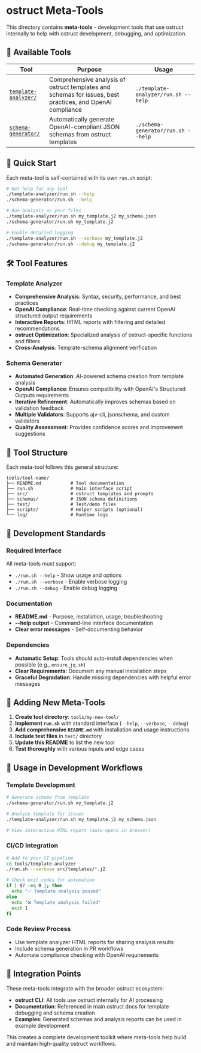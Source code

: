 # ostruct Meta-Tools

This directory contains **meta-tools** - development tools that use ostruct internally to help with ostruct development, debugging, and optimization.

## 🔧 Available Tools

| Tool | Purpose | Usage |
|------|---------|-------|
| [`template-analyzer/`](template-analyzer/) | Comprehensive analysis of ostruct templates and schemas for issues, best practices, and OpenAI compliance | `./template-analyzer/run.sh --help` |
| [`schema-generator/`](schema-generator/) | Automatically generate OpenAI-compliant JSON schemas from ostruct templates | `./schema-generator/run.sh --help` |

## 🚀 Quick Start

Each meta-tool is self-contained with its own `run.sh` script:

```bash
# Get help for any tool
./template-analyzer/run.sh --help
./schema-generator/run.sh --help

# Run analysis on your files
./template-analyzer/run.sh my_template.j2 my_schema.json
./schema-generator/run.sh my_template.j2

# Enable detailed logging
./template-analyzer/run.sh --verbose my_template.j2
./schema-generator/run.sh --debug my_template.j2
```

## 🛠️ Tool Features

### Template Analyzer

- **Comprehensive Analysis**: Syntax, security, performance, and best practices
- **OpenAI Compliance**: Real-time checking against current OpenAI structured output requirements
- **Interactive Reports**: HTML reports with filtering and detailed recommendations
- **ostruct Optimization**: Specialized analysis of ostruct-specific functions and filters
- **Cross-Analysis**: Template-schema alignment verification

### Schema Generator

- **Automated Generation**: AI-powered schema creation from template analysis
- **OpenAI Compliance**: Ensures compatibility with OpenAI's Structured Outputs requirements
- **Iterative Refinement**: Automatically improves schemas based on validation feedback
- **Multiple Validators**: Supports ajv-cli, jsonschema, and custom validators
- **Quality Assessment**: Provides confidence scores and improvement suggestions

## 📁 Tool Structure

Each meta-tool follows this general structure:

```
tools/tool-name/
├── README.md           # Tool documentation
├── run.sh              # Main interface script
├── src/                # ostruct templates and prompts
├── schemas/            # JSON schema definitions
├── test/               # Test/demo files
├── scripts/            # Helper scripts (optional)
└── log/                # Runtime logs
```

## 🔧 Development Standards

### Required Interface

All meta-tools must support:

- `./run.sh --help` - Show usage and options
- `./run.sh --verbose` - Enable verbose logging
- `./run.sh --debug` - Enable debug logging

### Documentation

- **README.md** - Purpose, installation, usage, troubleshooting
- **--help output** - Command-line interface documentation
- **Clear error messages** - Self-documenting behavior

### Dependencies

- **Automatic Setup**: Tools should auto-install dependencies when possible (e.g., `ensure_jq.sh`)
- **Clear Requirements**: Document any manual installation steps
- **Graceful Degradation**: Handle missing dependencies with helpful error messages

## 🔄 Adding New Meta-Tools

1. **Create tool directory**: `tools/my-new-tool/`
2. **Implement `run.sh`** with standard interface (`--help`, `--verbose`, `--debug`)
3. **Add comprehensive `README.md`** with installation and usage instructions
4. **Include test files** in `test/` directory
5. **Update this README** to list the new tool
6. **Test thoroughly** with various inputs and edge cases

## 🎯 Usage in Development Workflows

### Template Development

```bash
# Generate schema from template
./schema-generator/run.sh my_template.j2

# Analyze template for issues
./template-analyzer/run.sh my_template.j2 my_schema.json

# View interactive HTML report (auto-opens in browser)
```

### CI/CD Integration

```bash
# Add to your CI pipeline
cd tools/template-analyzer
./run.sh --verbose src/templates/*.j2

# Check exit codes for automation
if [ $? -eq 0 ]; then
  echo "✅ Template analysis passed"
else
  echo "❌ Template analysis failed"
  exit 1
fi
```

### Code Review Process

- Use template analyzer HTML reports for sharing analysis results
- Include schema generation in PR workflows
- Automate compliance checking with OpenAI requirements

## 🔗 Integration Points

These meta-tools integrate with the broader ostruct ecosystem:

- **ostruct CLI**: All tools use ostruct internally for AI processing
- **Documentation**: Referenced in main ostruct docs for template debugging and schema creation
- **Examples**: Generated schemas and analysis reports can be used in example development

This creates a complete development toolkit where meta-tools help build and maintain high-quality ostruct workflows.
